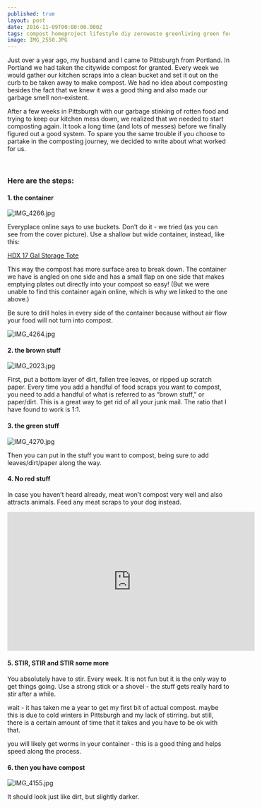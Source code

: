 ```yaml
---
published: true
layout: post
date: 2016-11-09T00:00:00.000Z
tags: compost homeproject lifestyle diy zerowaste greenliving green food
image: IMG_2550.JPG
---
```



Just over a year ago, my husband and I came to Pittsburgh from Portland. In Portland we had taken the citywide compost for granted. Every week we would gather our kitchen scraps into a clean bucket and set it out on the curb to be taken away to make compost. We had no idea about composting besides the fact that we knew it was a good thing and also made our garbage smell non-existent.

After a few weeks in Pittsburgh with our garbage stinking of rotten food and trying to keep our kitchen mess down, we realized that we needed to start composting again. It took a long time (and lots of messes) before we finally figured out a good system. To spare you the same trouble if you choose to partake in the composting journey, we decided to write about what worked for us.

<br>


### Here are the steps:


#### 1\. the container


![IMG_4266.jpg](/content/IMG_4266.JPG)


Everyplace online says to use buckets. Don’t do it - we tried (as you can see from the cover picture). Use a shallow but wide container, instead, like this:



[HDX 17 Gal Storage Tote](http://www.homedepot.com/p/HDX-17-Gal-Storage-Tote-in-Black-HDX17GONLINE-6/205808350)


This way the compost has more surface area to break down. The container we have is angled on one side and has a small flap on one side that makes emptying plates out directly into your compost so easy! (But we were unable to find this container again online, which is why we linked to the one above.)


Be sure to drill holes in every side of the container because without air flow your food will not turn into compost.


![IMG_4264.jpg](/content/IMG_4264.JPG)


#### 2\. the brown stuff


![IMG_2023.jpg](/content/IMG_2023.JPG)


First, put a bottom layer of dirt, fallen tree leaves, or ripped up scratch paper. Every time you add a handful of food scraps you want to compost, you need to add a handful of what is referred to as “brown stuff,” or paper/dirt. This is a great way to get rid of all your junk mail. The ratio that I have found to work is 1:1.


#### 3\. the green stuff


![IMG_4270.jpg](/content/IMG_4270.JPG)


Then you can put in the stuff you want to compost, being sure to add leaves/dirt/paper along the way.

#### 4\. No red stuff


In case you haven’t heard already, meat won’t compost very well and also attracts animals. Feed any meat scraps to your dog instead.


<iframe width="560" height="315" src="https://www.youtube.com/embed/mIMbSdbD_RA" frameborder="0" allowfullscreen></iframe>


#### 5\. STIR, STIR and STIR some more



You absolutely have to stir. Every week. It is not fun but it is the only way to get things going. Use a strong stick or a shovel - the stuff gets really hard to stir after a while.


wait - it has taken me a year to get my first bit of actual compost. maybe this is due to cold winters in Pittsburgh and my lack of stirring. but still, there is a certain amount of time that it takes and you have to be ok with that.


you will likely get worms in your container - this is a good thing and helps speed along the process.


#### 6\. then you have compost


![IMG_4155.jpg](/content/IMG_4155.JPG)

It should look just like dirt, but slightly darker.
